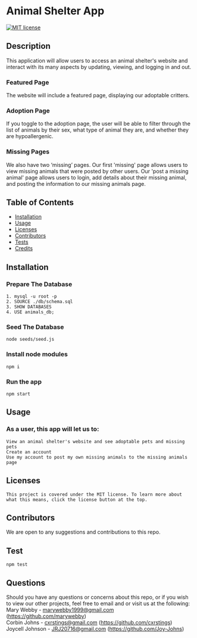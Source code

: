 # Animal Shelter App

  [![MIT license](https://img.shields.io/badge/License-MIT-blue.svg)](https://mit-license.org/)

  ## Description
  This application will allow users to access an animal shelter's website and interact with its many aspects by updating, viewing, and logging in and out. 
  ### Featured Page
  The website will include a featured page, displaying our adoptable critters. 
  ### Adoption Page
  If you toggle to the adoption page, the user will be able to filter through the list of animals by their sex, what type of animal they are, and whether they are hypoallergenic. 
  ### Missing Pages
  We also have two ‘missing’ pages. Our first 'missing' page allows users to view missing animals that were posted by other users. Our 'post a missing animal' page allows users to login, add details about their missing animal, and posting the information to our missing animals page.


  ## Table of Contents
  * [Installation](#installation)
  * [Usage](#usage)
  * [Licenses](#licenses)
  * [Contributors](#contributors)
  * [Tests](#tests)
  * [Credits](#credits)
  
  ## Installation
  ### Prepare The Database
    1. mysql -u root -p
    2. SOURCE ./db/schema.sql
    3. SHOW DATABASES
    4. USE animals_db;
  ### Seed The Database
    node seeds/seed.js
  ### Install node modules
    npm i
  ### Run the app
    npm start


  ## Usage
  ### As a user, this app will let us to:
    View an animal shelter's website and see adoptable pets and missing pets
    Create an account
    Use my account to post my own missing animals to the missing animals page


  ## Licenses
    This project is covered under the MIT license. To learn more about what this means, click the license button at the top.

  ## Contributors
  We are open to any suggestions and contributions to this repo.

  ## Test
    npm test


  ## Questions
  Should you have any questions or concerns about this repo, or if you wish to view our other projects, feel free to email and or visit us at the following: 
    <br>Mary Webby - marywebby1999@gmail.com (https://github.com/marywebby)
    <br>Corbin Johns - cxrstings@gmail.com (https://github.com/cxrstings)
    <br>Joycell Johnson - JRJ20716@gmail.com (https://github.com/Joy-Johns)